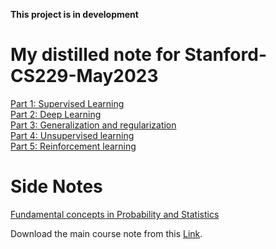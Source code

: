 <strong><span >This project is in development</span></strong>


# My distilled note for Stanford-CS229-May2023
[Part 1: Supervised Learning](https://github.com/Farhad-Davaripour/Stanford-CS229-Spring2023-Notes/blob/main/Part1_Supervised_learning.md)     
[Part 2: Deep Learning](https://github.com/Farhad-Davaripour/Stanford-CS229-Spring2023-Notes/blob/main/Part2_Deep_learning.md)  
[Part 3: Generalization and regularization](https://github.com/Farhad-Davaripour/Stanford-CS229-Spring2023-Notes/blob/main/Part3_Generalization_and_regularization.md)  
[Part 4: Unsupervised learning](https://github.com/Farhad-Davaripour/Stanford-CS229-Spring2023-Notes/blob/main/Part4_Unsupervised_learning.md)  
[Part 5: Reinforcement learning](https://github.com/Farhad-Davaripour/Stanford-CS229-Spring2023-Notes/blob/main/Part5_Reinforcement_Learning_AND_Control.md)  
 
# Side Notes
[Fundamental concepts in Probability and Statistics](https://github.com/Farhad-Davaripour/Stanford-CS229-Spring2023-Notes/blob/main/Probability_statistics_concepts)

Download the main course note from this [Link](https://cs229.stanford.edu/main_notes.pdf).